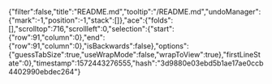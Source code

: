 {"filter":false,"title":"README.md","tooltip":"/README.md","undoManager":{"mark":-1,"position":-1,"stack":[]},"ace":{"folds":[],"scrolltop":716,"scrollleft":0,"selection":{"start":{"row":91,"column":0},"end":{"row":91,"column":0},"isBackwards":false},"options":{"guessTabSize":true,"useWrapMode":false,"wrapToView":true},"firstLineState":0},"timestamp":1572443276555,"hash":"3d9880e03ebd5b1ae17ae0ccb4402990ebdec264"}